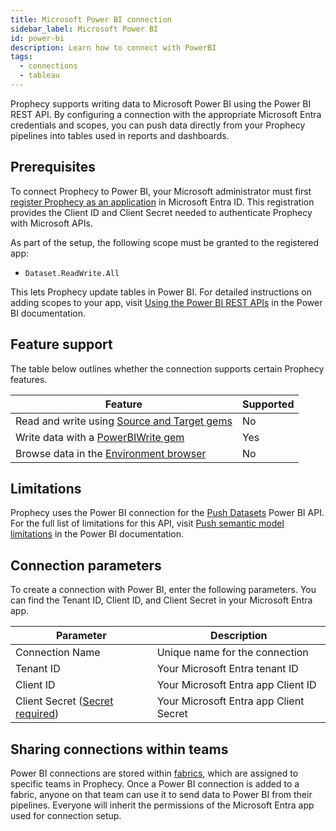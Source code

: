 ```yaml
---
title: Microsoft Power BI connection
sidebar_label: Microsoft Power BI
id: power-bi
description: Learn how to connect with PowerBI
tags:
  - connections
  - tableau
---
```


Prophecy supports writing data to Microsoft Power BI using the Power BI REST API. By configuring a connection with the appropriate Microsoft Entra credentials and scopes, you can push data directly from your Prophecy pipelines into tables used in reports and dashboards.

## Prerequisites

To connect Prophecy to Power BI, your Microsoft administrator must first [register Prophecy as an application](https://learn.microsoft.com/en-us/graph/auth/auth-concepts#register-the-application) in Microsoft Entra ID. This registration provides the Client ID and Client Secret needed to authenticate Prophecy with Microsoft APIs.

As part of the setup, the following scope must be granted to the registered app:

- `Dataset.ReadWrite.All`

This lets Prophecy update tables in Power BI. For detailed instructions on adding scopes to your app, visit [Using the Power BI REST APIs](https://learn.microsoft.com/en-us/rest/api/power-bi/#scopes) in the Power BI documentation.

## Feature support

The table below outlines whether the connection supports certain Prophecy features.

| Feature                                                                    | Supported |
| -------------------------------------------------------------------------- | --------- |
| Read and write using [Source and Target gems](/analysts/source-target)     | No        |
| Write data with a [PowerBIWrite gem](/analysts/power-bi-write)             | Yes       |
| Browse data in the [Environment browser](/analysts/project-editor#sidebar) | No        |

## Limitations

Prophecy uses the Power BI connection for the [Push Datasets](https://learn.microsoft.com/en-us/rest/api/power-bi/push-datasets) Power BI API. For the full list of limitations for this API, visit [Push semantic model limitations](https://learn.microsoft.com/en-us/power-bi/developer/embedded/push-datasets-limitations) in the Power BI documentation.

## Connection parameters

To create a connection with Power BI, enter the following parameters. You can find the Tenant ID, Client ID, and Client Secret in your Microsoft Entra app.

| Parameter                                                                                          | Description                            |
| -------------------------------------------------------------------------------------------------- | -------------------------------------- |
| Connection Name                                                                                    | Unique name for the connection         |
| Tenant ID                                                                                          | Your Microsoft Entra tenant ID         |
| Client ID                                                                                          | Your Microsoft Entra app Client ID     |
| Client Secret ([Secret required](docs/administration/fabrics/prophecy-fabrics/secrets/secrets.md)) | Your Microsoft Entra app Client Secret |

## Sharing connections within teams

Power BI connections are stored within [fabrics](docs/administration/fabrics/prophecy-fabrics/prophecy-fabrics.md), which are assigned to specific teams in Prophecy. Once a Power BI connection is added to a fabric, anyone on that team can use it to send data to Power BI from their pipelines. Everyone will inherit the permissions of the Microsoft Entra app used for connection setup.
